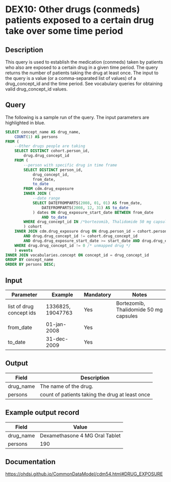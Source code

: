 <!---
Group:drug exposure
Name:DEX10 Other drugs (conmeds) patients exposed to a certain drug take over some time period
Author: Alberto Labarga
CDM Version: 5.4
-->

# DEX10: Other drugs (conmeds) patients exposed to a certain drug take over some time period

## Description
This query is used to establish the medication (conmeds) taken by patients who also are exposed to a certain drug in a given time period. The query returns the number of patients taking the drug at least once. The input to the query is a value (or a comma-separated list of values) of a drug_concept_id and the time period. See  vocabulary queries for obtaining valid drug_concept_id values.

## Query
The following is a sample run of the query. The input parameters are highlighted in  blue.

```sql
SELECT concept_name AS drug_name,
	COUNT(1) AS persons
FROM (
	--Other drugs people are taking
	SELECT DISTINCT cohort.person_id,
		drug.drug_concept_id
	FROM (
		--person with specific drug in time frame
		SELECT DISTINCT person_id,
			drug_concept_id,
			from_date,
			to_date
		FROM cdm.drug_exposure
		INNER JOIN (
			--date range
			SELECT DATEFROMPARTS(2008, 01, 01) AS from_date,
				DATEFROMPARTS(2008, 12, 31) AS to_date
			) dates ON drug_exposure_start_date BETWEEN from_date
				AND to_date
		WHERE drug_concept_id IN /*bortezomib, Thalidomide 50 mg capsules */ (1336825, 19047763)
		) cohort
	INNER JOIN cdm.drug_exposure drug ON drug.person_id = cohort.person_id
		AND drug.drug_concept_id != cohort.drug_concept_id
		AND drug.drug_exposure_start_date >= start_date AND drug.drug_exposure_start_date <= to_date
	WHERE drug.drug_concept_id != 0 /* unmapped drug */
	) events
INNER JOIN vocabularies.concept ON concept_id = drug_concept_id
GROUP BY concept_name
ORDER BY persons DESC;
```

## Input

|  Parameter |  Example |  Mandatory |  Notes |
| --- | --- | --- | --- |
| list of drug concept ids | 1336825, 19047763 | Yes | Bortezomib, Thalidomide 50 mg capsules |
| from_date | 01-jan-2008 | Yes |   |
| to_date | 31-dec-2009 | Yes |   |

## Output

|  Field |  Description |
| --- | --- |
| drug_name | The name of the drug. |
| persons | count of patients taking the drug at least once |


## Example output record

| Field |  Value |
| --- | --- |
| drug_name | Dexamethasone 4 MG Oral Tablet |
| persons | 190 |

## Documentation
https://ohdsi.github.io/CommonDataModel/cdm54.html#DRUG_EXPOSURE
